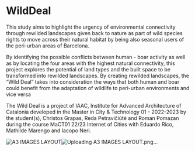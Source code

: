 # WildDeal
This study aims to highlight the  urgency of environmental connectivity  through rewilded landscapes given  back to nature as part of wild species  rights to move across their natural  habitat by being also seasonal users  of the peri-urban areas of Barcelona.  

By identifying the possible conflicts between human - boar activity as well as by locating the four areas with the highest natural connectivity, this project explores the potential of land types and the built space to be transformed into rewilded landscapes. By creating rewilded landscapes, the “Wild Deal” takes into consideration the ways that both human and boar could benefit from the adaptation of wildlife to peri-urban environments and vice versa

The Wild Deal is a project of IAAC, Institute for Advanced Architecture of Catalonia developed in the Master in City & Technology 01 - 2022-2023 by the student(s), Christos Grapas,  Reda Petravičiūtė and Roman Pomazan during the course MaCT01 22/23 Internet of Cities with Eduardo Rico, Mathilde Marengo and Iacopo Neri.

![A3 IMAGES LAYOUT](https://user-images.githubusercontent.com/128100178/225773589-94a99950-b27b-491a-ae54-01c57aecac10.png)![Uploading A3 IMAGES LAYOUT.png…]()
